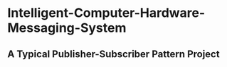 # Intelligent-Computer-Hardware-Messaging-System

## A Typical Publisher-Subscriber Pattern Project

